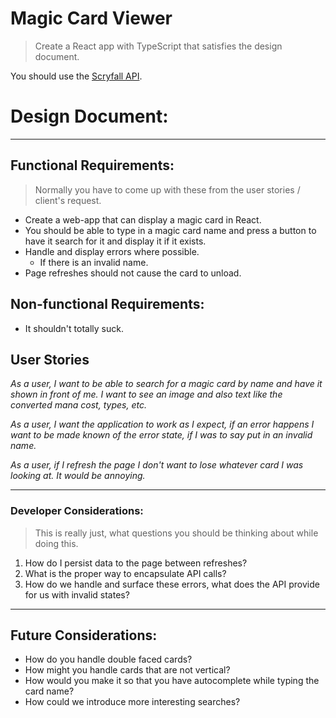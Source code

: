 # Magic Card Viewer

> Create a React app with TypeScript that satisfies the design document.

You should use the [Scryfall API](https://scryfall.com/docs/api).

# Design Document:

---

## Functional Requirements:
> Normally you have to come up with these from the user stories / client's request.
- Create a web-app that can display a magic card in React.
- You should be able to type in a magic card name and press a button to have it search for it and display it if it exists.
- Handle and display errors where possible.
  - If there is an invalid name.
- Page refreshes should not cause the card to unload.

## Non-functional Requirements:
- It shouldn't totally suck.

## User Stories
*As a user, I want to be able to search for a magic card by name and have it shown in front of me.
I want to see an image and also text like the converted mana cost, types, etc.*

*As a user, I want the application to work as I expect, if an error happens I want to be made known of the error state, if I was to say put in an invalid name.*

*As a user, if I refresh the page I don't want to lose whatever card I was looking at. It would be annoying.*

---

### Developer Considerations:
> This is really just, what questions you should be thinking about while doing this.

1. How do I persist data to the page between refreshes? 
2. What is the proper way to encapsulate API calls?
3. How do we handle and surface these errors, what does the API provide for us with invalid states?

---

## Future Considerations:
- How do you handle double faced cards?
- How might you handle cards that are not vertical?
- How would you make it so that you have autocomplete while typing the card name?
- How could we introduce more interesting searches?